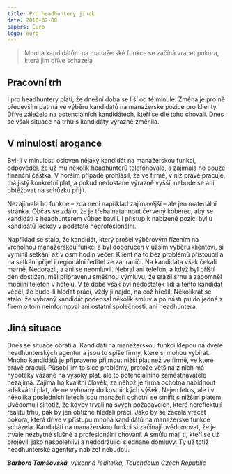 ```yaml
---
title: Pro headhuntery jinak
date: 2010-02-08
papers: Euro
logo: euro
---
```

> Mnoha kandidátům na manažerské funkce se začíná vracet pokora, která jim dříve scházela

## Pracovní trh

I pro headhuntery platí, že dnešní doba se liší od té minulé. Změna je pro ně především patrná ve výběru kandidátů na manažerské pozice pro klienty. Dříve záleželo na potenciálních kandidátech, kteří se dle toho chovali. Dnes se však situace na trhu s kandidáty výrazně změnila.

## V minulosti arogance

Byl-li v minulosti osloven nějaký kandidát na manažerskou funkci, odpověděl, že už mu několik headhunterů telefonovalo, a zajímala ho pouze finanční částka. V horším případě prohlásil, že ve firmě, v níž právě pracuje, má jistý konkrétní plat, a pokud nedostane výrazně vyšší, nebude se ani obtěžovat na schůzku přijít.

Nezajímala ho funkce – zda není například zajímavější – ale jen materiální stránka. Občas se zdálo, že je třeba natáhnout červený koberec, aby se kandidáti s headhunterem vůbec bavili. I přístup k nabízené pozici byl u kandidátů leckdy v podstatě neprofesionální.

Například se stalo, že kandidát, který prošel výběrovým řízením na vrcholnou manažerskou funkci a byl doporučen v užším výběru klientovi, si vymínil setkání až v osm hodin večer. Klient na to bez problémů přistoupil a na setkání přijel i regionální ředitel ze zahraničí. Na kandidáta však čekali marně. Nedorazil, a ani se neomluvil. Nebral ani telefon, a když byl příští den dostižen, měl připravenu směšnou výmluvu, že srazil srnu a zapomněl mobilní telefon v hotelu. V té době však byl nedostatek lidí a tento kandidát věděl, že bude-li hledat práci, vždy ji najde, na což hřešil. Několikrát se stalo, že vybraný kandidát podepsal několik smluv a po nástupu do jedné z firem o tom neinformoval ani ostatní společnosti, ani headhuntera.

## Jiná situace

Dnes se situace obrátila. Kandidáti na manažerskou funkci klepou na dveře headhunterských agentur a jsou to spíše firmy, které si mohou vybírat. Mnoho kandidátů je připraveno přijmout nižší plat než ve firmě, ve které právě pracují. Působí jim to sice problémy, protože většina z nich má hypotéky vázané na vysoký plat, ale to potenciálního zaměstnavatele nezajímá. Zajímá ho kvalitní člověk, za něhož je firma ochotna nabídnout adekvátní plat, ale ne vyhnaný do kosmických výšek. Nejen letos, ale i v několika posledních letech jsou manažeři ochotni se smířit s nižším platem. Uvědomují si totiž, že kdyby trvali na svých požadavcích, které nereflektují realitu trhu, pak by jen obtížně hledali práci. Jako by se začala vracet pokora, která dříve v přístupu mnoha kandidátů na manažerské funkce scházela. Kandidáti na manažerskou funkci si začínají uvědomovat, že je trvale nezbytné slušné a profesionální chování. A smůlu mají ti, kteří se už projevili jako nespolehliví a nedodržující sjednané domluvy. Ty už totiž headhunterské agentury nabízet nebudou.

***Barbora Tomšovská**, výkonná ředitelka, Touchdown Czech Republic*
